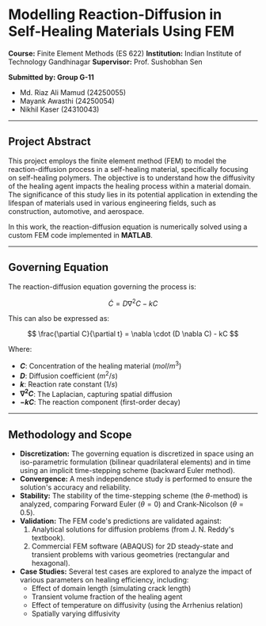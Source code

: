 # Modelling Reaction-Diffusion in Self-Healing Materials Using FEM

**Course:** Finite Element Methods (ES 622)
**Institution:** Indian Institute of Technology Gandhinagar
**Supervisor:** Prof. Sushobhan Sen

**Submitted by: Group G-11**
* Md. Riaz Ali Mamud (24250055)
* Mayank Awasthi (24250054)
* Nikhil Kaser (24310043)

---

## Project Abstract

This project employs the finite element method (FEM) to model the reaction-diffusion process in a self-healing material, specifically focusing on self-healing polymers. The objective is to understand how the diffusivity of the healing agent impacts the healing process within a material domain. The significance of this study lies in its potential application in extending the lifespan of materials used in various engineering fields, such as construction, automotive, and aerospace.

In this work, the reaction-diffusion equation is numerically solved using a custom FEM code implemented in **MATLAB**.

---

## Governing Equation

The reaction-diffusion equation governing the process is:

$$
\dot{C} = D\nabla^{2}C - kC
$$

This can also be expressed as:

$$
\frac{\partial C}{\partial t} = \nabla \cdot (D \nabla C) - kC
$$

Where:
* **$C$**: Concentration of the healing material ($mol/m^3$)
* **$D$**: Diffusion coefficient ($m^2/s$)
* **$k$**: Reaction rate constant ($1/s$)
* **$\nabla^{2}C$**: The Laplacian, capturing spatial diffusion
* **$-kC$**: The reaction component (first-order decay)

---

## Methodology and Scope

* **Discretization:** The governing equation is discretized in space using an iso-parametric formulation (bilinear quadrilateral elements) and in time using an implicit time-stepping scheme (backward Euler method).
* **Convergence:** A mesh independence study is performed to ensure the solution's accuracy and reliability.
* **Stability:** The stability of the time-stepping scheme (the $\theta$-method) is analyzed, comparing Forward Euler ($\theta=0$) and Crank-Nicolson ($\theta=0.5$).
* **Validation:** The FEM code's predictions are validated against:
    1.  Analytical solutions for diffusion problems (from J. N. Reddy's textbook).
    2.  Commercial FEM software (ABAQUS) for 2D steady-state and transient problems with various geometries (rectangular and hexagonal).
* **Case Studies:** Several test cases are explored to analyze the impact of various parameters on healing efficiency, including:
    * Effect of domain length (simulating crack length)
    * Transient volume fraction of the healing agent
    * Effect of temperature on diffusivity (using the Arrhenius relation)
    * Spatially varying diffusivity
